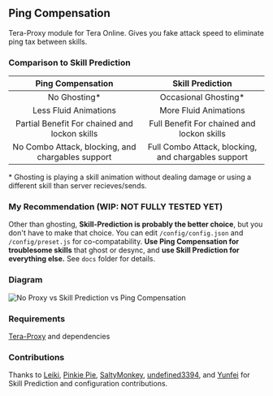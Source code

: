 ## Ping Compensation
Tera-Proxy module for Tera Online. Gives you fake attack speed to eliminate ping tax between skills.
### Comparison to Skill Prediction
Ping Compensation | Skill Prediction
:--:|:--:
No Ghosting\* | Occasional Ghosting\*
Less Fluid Animations | More Fluid Animations
Partial Benefit For chained and lockon skills | Full Benefit For chained and lockon skills
No Combo Attack, blocking, and chargables support | Full Combo Attack, blocking, and chargables support

\* Ghosting is playing a skill animation without dealing damage or using a different skill than server recieves/sends.
### My Recommendation (WIP: NOT FULLY TESTED YET)
Other than ghosting, **Skill-Prediction is probably the better choice**, but you don't have to make that choice. You can edit `/config/config.json` and `/config/preset.js` for co-compatability. **Use Ping Compensation for troublesome skills** that ghost or desync, and **use Skill Prediction for everything else.** See `docs` folder for details.
### Diagram
![No Proxy vs Skill Prediction vs Ping Compensation](https://i.imgur.com/yXttYwv.png)
### Requirements
[Tera-Proxy](https://github.com/meishuu/tera-proxy) and dependencies
### Contributions
Thanks to [Leiki](https://github.com/Leyki), [Pinkie Pie](https://github.com/pinkipi), [SaltyMonkey](https://github.com/SaltyMonkey), [undefined3394](https://github.com/undefined3394), and [Yunfei](https://github.com/YunfeiG) for Skill Prediction and configuration contributions.
